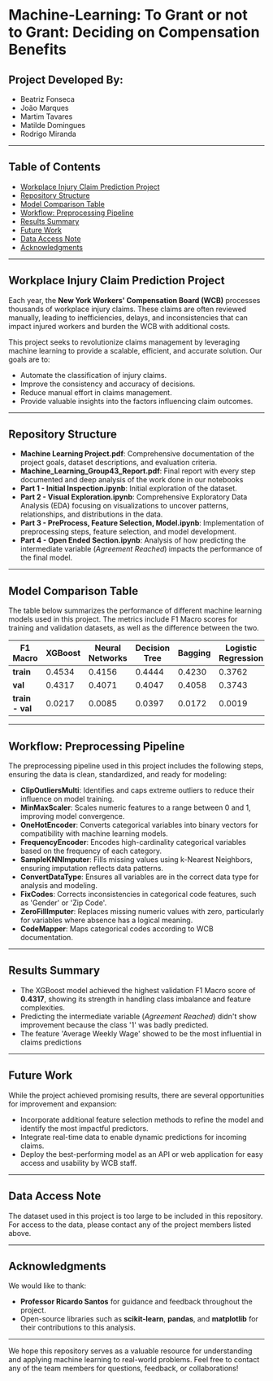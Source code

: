 # Machine-Learning: To Grant or not to Grant: Deciding on Compensation Benefits

## Project Developed By:
- Beatriz Fonseca
- João Marques
- Martim Tavares
- Matilde Domingues
- Rodrigo Miranda

---

## Table of Contents
- [Workplace Injury Claim Prediction Project](#workplace-injury-claim-prediction-project)
- [Repository Structure](#repository-structure)
- [Model Comparison Table](#model-comparison-table)
- [Workflow: Preprocessing Pipeline](#workflow-preprocessing-pipeline)
- [Results Summary](#results-summary)
- [Future Work](#future-work)
- [Data Access Note](#data-access-note)
- [Acknowledgments](#acknowledgments)

---

## Workplace Injury Claim Prediction Project

Each year, the **New York Workers' Compensation Board (WCB)** processes thousands of workplace injury claims. These claims are often reviewed manually, leading to inefficiencies, delays, and inconsistencies that can impact injured workers and burden the WCB with additional costs. 

This project seeks to revolutionize claims management by leveraging machine learning to provide a scalable, efficient, and accurate solution. Our goals are to:
- Automate the classification of injury claims.
- Improve the consistency and accuracy of decisions.
- Reduce manual effort in claims management.
- Provide valuable insights into the factors influencing claim outcomes.

---

## Repository Structure

- **Machine Learning Project.pdf**: Comprehensive documentation of the project goals, dataset descriptions, and evaluation criteria.
- **Machine_Learning_Group43_Report.pdf**: Final report with every step documented and deep analysis of the work done in our notebooks
- **Part 1 - Initial Inspection.ipynb**: Initial exploration of the dataset.
- **Part 2 - Visual Exploration.ipynb**: Comprehensive Exploratory Data Analysis (EDA) focusing on visualizations to uncover patterns, relationships, and distributions in the data.
- **Part 3 - PreProcess, Feature Selection, Model.ipynb**: Implementation of preprocessing steps, feature selection, and model development.
- **Part 4 - Open Ended Section.ipynb**: Analysis of how predicting the intermediate variable (*Agreement Reached*) impacts the performance of the final model.

---

## Model Comparison Table

The table below summarizes the performance of different machine learning models used in this project. The metrics include F1 Macro scores for training and validation datasets, as well as the difference between the two.

| F1 Macro       | XGBoost | Neural Networks | Decision Tree | Bagging | Logistic Regression | Random Forest | Stacking |
|----------------|---------|-----------------|---------------|---------|---------------------|---------------|----------|
| **train**      | 0.4534  | 0.4156          | 0.4444        | 0.4230  | 0.3762              | 0.4029        | 0.3932   |
| **val**        | 0.4317  | 0.4071          | 0.4047        | 0.4058  | 0.3743              | 0.3246        | 0.3903   |
| **train - val**| 0.0217  | 0.0085          | 0.0397        | 0.0172  | 0.0019              | 0.0783        | 0.0029   |

---

## Workflow: Preprocessing Pipeline

The preprocessing pipeline used in this project includes the following steps, ensuring the data is clean, standardized, and ready for modeling:
- **ClipOutliersMulti**: Identifies and caps extreme outliers to reduce their influence on model training.
- **MinMaxScaler**: Scales numeric features to a range between 0 and 1, improving model convergence.
- **OneHotEncoder**: Converts categorical variables into binary vectors for compatibility with machine learning models.
- **FrequencyEncoder**: Encodes high-cardinality categorical variables based on the frequency of each category.
- **SampleKNNImputer**: Fills missing values using k-Nearest Neighbors, ensuring imputation reflects data patterns.
- **ConvertDataType**: Ensures all variables are in the correct data type for analysis and modeling.
- **FixCodes**: Corrects inconsistencies in categorical code features, such as 'Gender' or 'Zip Code'.
- **ZeroFillImputer**: Replaces missing numeric values with zero, particularly for variables where absence has a logical meaning.
- **CodeMapper**: Maps categorical codes according to WCB documentation.

---

## Results Summary

- The XGBoost model achieved the highest validation F1 Macro score of **0.4317**, showing its strength in handling class imbalance and feature complexities.
- Predicting the intermediate variable (*Agreement Reached*) didn't show improvement because the class '1' was badly predicted.
- The feature 'Average Weekly Wage' showed to be the most influential in claims predictions

---

## Future Work

While the project achieved promising results, there are several opportunities for improvement and expansion:
- Incorporate additional feature selection methods to refine the model and identify the most impactful predictors.
- Integrate real-time data to enable dynamic predictions for incoming claims.
- Deploy the best-performing model as an API or web application for easy access and usability by WCB staff.

---

## Data Access Note

The dataset used in this project is too large to be included in this repository. For access to the data, please contact any of the project members listed above.

---

## Acknowledgments

We would like to thank:
- **Professor Ricardo Santos** for guidance and feedback throughout the project.
- Open-source libraries such as **scikit-learn**, **pandas**, and **matplotlib** for their contributions to this analysis.
---

We hope this repository serves as a valuable resource for understanding and applying machine learning to real-world problems. Feel free to contact any of the team members for questions, feedback, or collaborations!

